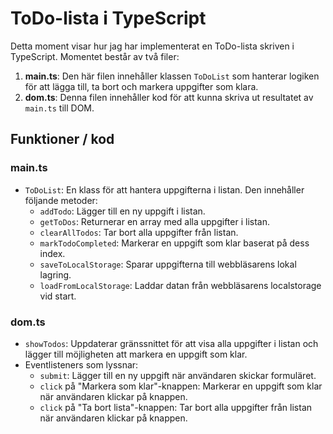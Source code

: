 # ToDo-lista i TypeScript

Detta moment visar hur jag har implementerat en ToDo-lista skriven i TypeScript. Momentet består av två filer:

1. **main.ts**: Den här filen innehåller klassen `ToDoList` som hanterar logiken för att lägga till, ta bort och markera uppgifter som klara.
2. **dom.ts**: Denna filen innehåller kod för att kunna skriva ut resultatet av `main.ts` till DOM. 

## Funktioner / kod

### main.ts

- `ToDoList`: En klass för att hantera uppgifterna i listan. Den innehåller följande metoder:
  - `addTodo`: Lägger till en ny uppgift i listan.
  - `getToDos`: Returnerar en array med alla uppgifter i listan.
  - `clearAllTodos`: Tar bort alla uppgifter från listan.
  - `markTodoCompleted`: Markerar en uppgift som klar baserat på dess index.
  - `saveToLocalStorage`: Sparar uppgifterna till webbläsarens lokal lagring.
  - `loadFromLocalStorage`: Laddar datan från webbläsarens localstorage vid start.

### dom.ts

- `showTodos`: Uppdaterar gränssnittet för att visa alla uppgifter i listan och lägger till möjligheten att markera en uppgift som klar.
- Eventlisteners som lyssnar:
  - `submit`: Lägger till en ny uppgift när användaren skickar formuläret.
  - `click` på "Markera som klar"-knappen: Markerar en uppgift som klar när användaren klickar på knappen.
  - `click` på "Ta bort lista"-knappen: Tar bort alla uppgifter från listan när användaren klickar på knappen.
